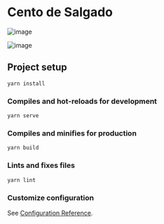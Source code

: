 # Cento de Salgado

![image](https://user-images.githubusercontent.com/38464049/113951784-a3bac580-97ea-11eb-9398-314cfb47b61f.png)

![image](https://user-images.githubusercontent.com/38464049/113951836-c2b95780-97ea-11eb-8cd1-7a4e86d588ac.png)

## Project setup
```
yarn install
```

### Compiles and hot-reloads for development
```
yarn serve
```

### Compiles and minifies for production
```
yarn build
```

### Lints and fixes files
```
yarn lint
```

### Customize configuration
See [Configuration Reference](https://cli.vuejs.org/config/).
